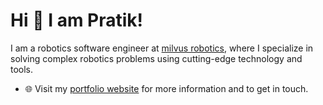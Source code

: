 
# Hi 👋 I am Pratik! 
I am a robotics software engineer at [milvus robotics](https://elucidata.io/), where I specialize in solving complex robotics problems using cutting-edge technology and tools.

- 🌐 Visit my [portfolio website](https://avcuenes.github.io/) for more information and to get in touch.


